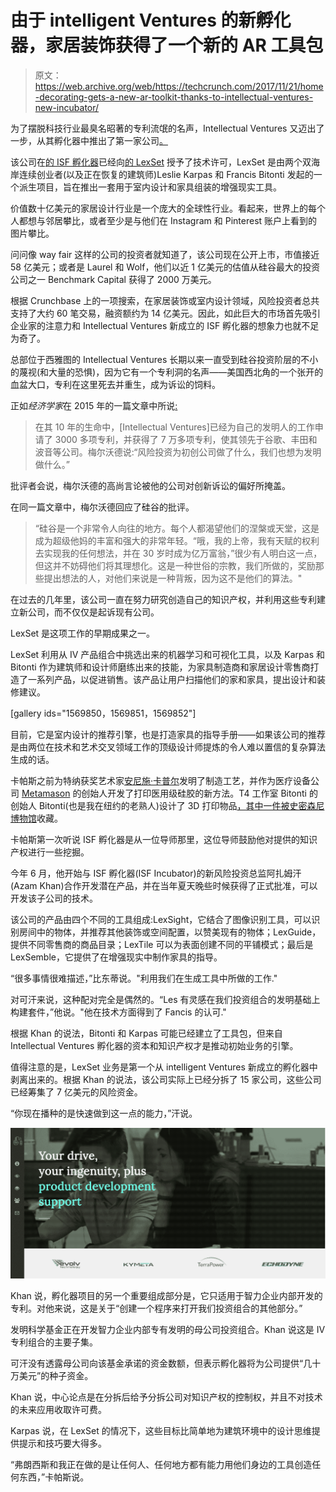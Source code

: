 # 由于 intelligent Ventures 的新孵化器，家居装饰获得了一个新的 AR 工具包

> 原文：<https://web.archive.org/web/https://techcrunch.com/2017/11/21/home-decorating-gets-a-new-ar-toolkit-thanks-to-intellectual-ventures-new-incubator/>

为了摆脱科技行业最臭名昭著的专利流氓的名声，Intellectual Ventures 又迈出了一步，从其孵化器中推出了第一家公司[。](https://web.archive.org/web/20230327015547/https://www.seattletimes.com/business/technology/intellectual-ventures-ramps-up-push-to-commercialize-inventions/)

该公司在[的 ISF 孵化器](https://web.archive.org/web/20230327015547/https://isfincubator.com/)已经向[的 LexSet](https://web.archive.org/web/20230327015547/https://www.lexset.ai/) 授予了技术许可，LexSet 是由两个双海岸连续创业者(以及正在恢复的建筑师)Leslie Karpas 和 Francis Bitonti 发起的一个派生项目，旨在推出一套用于室内设计和家具组装的增强现实工具。

价值数十亿美元的家居设计行业是一个庞大的全球性行业。看起来，世界上的每个人都想与邻居攀比，或者至少是与他们在 Instagram 和 Pinterest 账户上看到的图片攀比。

问问像 way fair 这样的公司的投资者就知道了，该公司现在公开上市，市值接近 58 亿美元；或者是 Laurel 和 Wolf，他们以近 1 亿美元的估值从硅谷最大的投资公司之一 Benchmark Capital 获得了 2000 万美元。

根据 Crunchbase 上的一项搜索，在家居装饰或室内设计领域，风险投资者总共支持了大约 60 笔交易，融资额约为 14 亿美元。因此，如此巨大的市场首先吸引企业家的注意力和 Intellectual Ventures 新成立的 ISF 孵化器的想象力也就不足为奇了。

总部位于西雅图的 Intellectual Ventures 长期以来一直受到硅谷投资阶层的不小的蔑视(和大量的恐惧)，因为它有一个专利洞的名声——美国西北角的一个张开的血盆大口，专利在这里死去并重生，成为诉讼的饲料。

正如*经济学家*在 2015 年的一篇文章中所说[:](https://web.archive.org/web/20230327015547/https://www.1843magazine.com/content/features/myth-buster?page=full)

> 在其 10 年的生命中，[Intellectual Ventures]已经为自己的发明人的工作申请了 3000 多项专利，并获得了 7 万多项专利，使其领先于谷歌、丰田和波音等公司。梅尔沃德说:“风险投资为初创公司做了什么，我们也想为发明做什么。”

批评者会说，梅尔沃德的高尚言论被他的公司对创新诉讼的偏好所掩盖。

在同一篇文章中，梅尔沃德回应了硅谷的批评。

> “硅谷是一个非常令人向往的地方。每个人都渴望他们的涅槃或天堂，这是成为超级他妈的丰富和强大的非常年轻。“哦，我的上帝，我有天赋的权利去实现我的任何想法，并在 30 岁时成为亿万富翁，”很少有人明白这一点，但这并不妨碍他们将其理想化。这是一种世俗的宗教，我们所做的，奖励那些提出想法的人，对他们来说是一种背叛，因为这不是他们的算法。"

在过去的几年里，该公司一直在努力研究创造自己的知识产权，并利用这些专利建立新公司，而不仅仅是起诉现有公司。

LexSet 是这项工作的早期成果之一。

LexSet 利用从 IV 产品组合中挑选出来的机器学习和可视化工具，以及 Karpas 和 Bitonti 作为建筑师和设计师磨练出来的技能，为家具制造商和家居设计零售商打造了一系列产品，以促进销售。该产品让用户扫描他们的家和家具，提出设计和装修建议。

[gallery ids="1569850，1569851，1569852"]

目前，它是室内设计的推荐引擎，也是打造家具的指导手册——如果该公司的推荐是由两位在技术和艺术交叉领域工作的顶级设计师提炼的令人难以置信的复杂算法生成的话。

卡帕斯之前为特纳获奖艺术家[安尼施·卡普尔](https://web.archive.org/web/20230327015547/http://anishkapoor.com/)发明了制造工艺，并作为医疗设备公司 [Metamason](https://web.archive.org/web/20230327015547/https://www.metamason.com/) 的创始人开发了打印医用级硅胶的新方法。T4 工作室 Bitonti 的创始人 Bitonti(也是我在纽约的老熟人)设计了 3D 打印物品[，其中一件被史密森尼博物馆](https://web.archive.org/web/20230327015547/https://collection.cooperhewitt.org/people/1108800041/bio)收藏。

卡帕斯第一次听说 ISF 孵化器是从一位导师那里，这位导师鼓励他对提供的知识产权进行一些挖掘。

今年 6 月，他开始与 ISF 孵化器(ISF Incubator)的新风险投资总监阿扎姆汗(Azam Khan)合作开发潜在产品，并在当年夏天晚些时候获得了正式批准，可以开发该子公司的技术。

该公司的产品由四个不同的工具组成:LexSight，它结合了图像识别工具，可以识别房间中的物体，并推荐其他装饰或空间配置，以赞美现有的物体；LexGuide，提供不同零售商的商品目录；LexTile 可以为表面创建不同的平铺模式；最后是 LexSemble，它提供了在增强现实中制作家具的指导。

“很多事情很难描述，”比东蒂说。"利用我们在生成工具中所做的工作."

对可汗来说，这种配对完全是偶然的。“Les 有灵感在我们投资组合的发明基础上构建套件，”他说。"他在技术方面得到了 Fancis 的认可."

根据 Khan 的说法，Bitonti 和 Karpas 可能已经建立了工具包，但来自 Intellectual Ventures 孵化器的资本和知识产权才是推动初始业务的引擎。

值得注意的是，LexSet 业务是第一个从 intelligent Ventures 新成立的孵化器中剥离出来的。根据 Khan 的说法，该公司实际上已经分拆了 15 家公司，这些公司已经筹集了 7 亿美元的风险资金。

“你现在播种的是快速做到这一点的能力，”汗说。

![](img/92603579495d54cb3496f3fdf1489189.png)

Khan 说，孵化器项目的另一个重要组成部分是，它只适用于智力企业内部开发的专利。对他来说，这是关于“创建一个程序来打开我们投资组合的其他部分。”

发明科学基金正在开发智力企业内部专有发明的母公司投资组合。Khan 说这是 IV 专利组合的主要子集。

可汗没有透露母公司向该基金承诺的资金数额，但表示孵化器将为公司提供“几十万美元”的种子资金。

Khan 说，中心论点是在分拆后给予分拆公司对知识产权的控制权，并且不对技术的未来应用收取许可费。

Karpas 说，在 LexSet 的情况下，这些目标比简单地为建筑环境中的设计思维提供提示和技巧要大得多。

“弗朗西斯和我正在做的是让任何人、任何地方都有能力用他们身边的工具创造任何东西，”卡帕斯说。